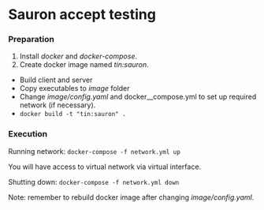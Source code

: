 # Sauron accept testing

### Preparation
1. Install _docker_ and _docker-compose_.
1. Create docker image named _tin:sauron_.
  - Build client and server
  - Copy executables to _image_ folder
  - Change _image/config.yaml_ and docker__compose.yml to
    set up required network (if necessary).
  - `docker build -t "tin:sauron" .`

### Execution
Running network:
`docker-compose -f network.yml up`

You will have access to virtual network via virtual interface.

Shutting down:
`docker-compose -f network.yml down`

Note: remember to rebuild docker image after changing _image/config.yaml_.
